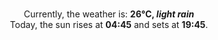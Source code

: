 <p  align="center"><br/>Currently, the weather is: <b> 26°C, <i>light rain</i></b></br>Today, the sun rises at <b>04:45</b> and sets at <b>19:45</b>.</p>